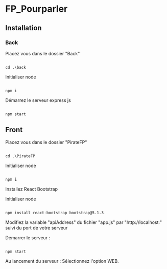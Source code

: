 # FP_Pourparler

## Installation

### Back

Placez vous dans le dossier  "Back"

```shell

cd .\back

```

Initialiser node

```shell

npm i

```


Démarrez le serveur express js

```shell

npm start

```

## Front

Placez vous dans le dossier "PirateFP"

```shell

cd .\PirateFP

```

Initialiser node

```shell

npm i

```

Installez React Bootstrap

Initialiser node

```shell

npm install react-bootstrap bootstrap@5.1.3

```

Modifiez la variable "apiAddress" du fichier "app.js" par "http://localhost:" suivi du port de votre serveur

Démarrer le serveur :

```shell

npm start

```

Au lancement du serveur : Sélectionnez l'option WEB.
